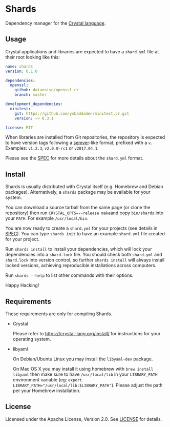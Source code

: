 # Shards

Dependency manager for the [Crystal language](http://crystal-lang.org).


## Usage

Crystal applications and libraries are expected to have a `shard.yml` file
at their root looking like this:

```yaml
name: shards
version: 0.1.0

dependencies:
  openssl:
    github: datanoise/openssl.cr
    branch: master

development_dependencies:
  minitest:
    git: https://github.com/ysbaddaden/minitest.cr.git
    version: ~> 0.3.1

license: MIT
```

When libraries are installed from Git repositories, the repository is expected
to have version tags following a [semver](http://semver.org/)-like format,
prefixed with a `v`. Examples: `v1.2.3`, `v2.0.0-rc1` or `v2017.04.1`.

Please see the [SPEC](https://github.com/ysbaddaden/shards/blob/master/SPEC.md)
for more details about the `shard.yml` format.


## Install

Shards is usually distributed with Crystal itself (e.g. Homebrew and Debian
packages). Alternatively, a `shards` package may be available for your system.

You can download a source tarball from the same page (or clone the repository)
then run `CRYSTAL_OPTS=--release make`and copy `bin/shards` into your `PATH`. For
example `/usr/local/bin`.

You are now ready to create a `shard.yml` for your projects (see details in
[SPEC](https://github.com/ysbaddaden/shards/blob/master/SPEC.md)). You can type
`shards init` to have an example `shard.yml` file created for your project.

Run `shards install` to install your dependencies, which will lock your
dependencies into a `shard.lock` file. You should check both `shard.yml` and
`shard.lock` into version control, so further `shards install` will always
install locked versions, achieving reproducible installations across computers.

Run `shards --help` to list other commands with their options.

Happy Hacking!


## Requirements

These requirements are only for compiling Shards.

* Crystal

  Please refer to <https://crystal-lang.org/install/> for
  instructions for your operating system.

* libyaml

  On Debian/Ubuntu Linux you may install the `libyaml-dev` package.

  On Mac OS X you may install it using homebrew with `brew install libyaml`
  then make sure to have `/usr/local/lib` in your `LIBRARY_PATH` environment
  variable (eg: `export LIBRARY_PATH="/usr/local/lib:$LIBRARY_PATH"`).
  Please adjust the path per your Homebrew installation.


## License

Licensed under the Apache License, Version 2.0. See
[LICENSE]((https://github.com/ysbaddaden/shards/blob/master/LICENSE)) for
details.
